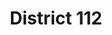 ---
title: District 112
location: "Family Learning Center / Community Education"
cities: Chanhassen, Carver, Chaska, Victoria
---